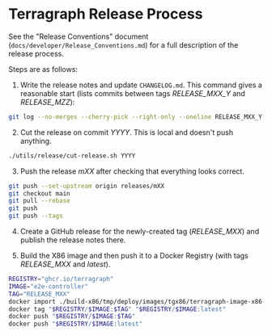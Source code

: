 # Terragraph Release Process
See the "Release Conventions" document (`docs/developer/Release_Conventions.md`)
for a full description of the release process.

Steps are as follows:

1. Write the release notes and update `CHANGELOG.md`. This command gives a
   reasonable start (lists commits between tags *RELEASE_MXX_Y* and
   *RELEASE_MZZ*):
```bash
git log --no-merges --cherry-pick --right-only --oneline RELEASE_MXX_Y...RELEASE_MZZ
```

2. Cut the release on commit *YYYY*. This is local and doesn't push anything.
```bash
./utils/release/cut-release.sh YYYY
```

3. Push the release *mXX* after checking that everything looks correct.
```bash
git push --set-upstream origin releases/mXX
git checkout main
git pull --rebase
git push
git push --tags
```

4. Create a GitHub release for the newly-created tag (*RELEASE_MXX*) and publish
   the release notes there.

5. Build the X86 image and then push it to a Docker Registry (with tags
   *RELEASE_MXX* and *latest*).
```bash
REGISTRY="ghcr.io/terragraph"
IMAGE="e2e-controller"
TAG="RELEASE_MXX"
docker import ./build-x86/tmp/deploy/images/tgx86/terragraph-image-x86-tgx86.tar.gz "$REGISTRY/$IMAGE:$TAG"
docker tag "$REGISTRY/$IMAGE:$TAG" "$REGISTRY/$IMAGE:latest"
docker push "$REGISTRY/$IMAGE:$TAG"
docker push "$REGISTRY/$IMAGE:latest"
```
